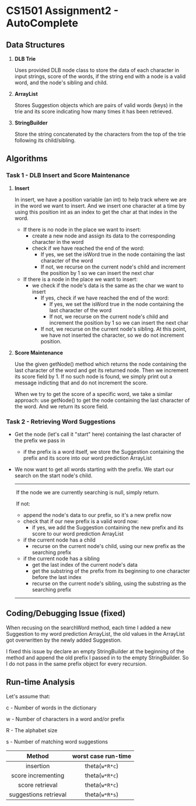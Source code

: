 # CS1501 Assignment2 - AutoComplete

## Data Structures

1. **DLB Trie**

   Uses provided DLB node class to store the data of each character in input strings, score of the words, if the string end with a node is a valid word, and the node's sibling and child.

2. **ArrayList**

   Stores Suggestion objects which are pairs of valid words (keys) in the trie and its score indicating how many times it has been retrieved.

3. **StringBuilder**

   Store the string concatenated by the characters from the top of the trie following its child/sibling.

## Algorithms

### Task 1 - DLB Insert and Score Maintenance

1. **Insert**

   In insert, we have a position variable (an int) to help track where we are in the word we want to insert. And we insert one character at a time by using this position int as an index to get the char at that index in the word.

   - If there is no node in the place we want to insert:
     - create a new node and assign its data to the corresponding character in the word
     - check if we have reached the end of the word:
       - If yes, we set the isWord true in the node containing the last character of the word
       - If not, we recurse on the current node's child and increment the position by 1 so we can insert the next char
   - If there is a node in the place we want to insert:
     - we check if the node's data is the same as the char we want to  insert
       - If yes, check if we have reached the end of the word:
         - If yes, we set the isWord true in the node containing the last character of the word
         - If not, we recurse on the current node's child and increment the position by 1 so we can insert the next char
       -  If not, we recurse on the current node's sibling. At this point, we have not inserted the character, so we do not increment position.

2. **Score Maintenance**

   Use the given getNode() method which returns the node containing the last character of the word and get its returned node. Then we increment its score field by 1. If no such node is found, we simply print out a message indicting that and do not increment the score.

   When we try to get the score of a specific word, we take a similar approach: use getNode() to get the node containing the last character of the word. And we return its score field.

### Task 2 - Retrieving Word Suggestions

- Get the node (let's call it "start" here) containing the last character of the prefix we pass in

  - if the prefix is a word itself, we store the Suggestion containing the prefix and its score into our word prediction ArrayList

- We now want to get all words starting with the prefix. We start our search on the start node's child.

  -------------------------------

  ​	If the node we are currently searching is null, simply return.

  ​	If not:

  - append the node's data to our prefix, so it's a new prefix now
  - check that if our new prefix is a valid word now:
    - if yes, we add the Suggestion containing the new prefix and its score to our word prediction ArrayList
  - if the current node has a child
    - recurse on the current node's child, using our new prefix as the searching prefix
  - if the current node has a sibling
    - get the last index of the current node's data
    - get the substring of the prefix from its beginning to one character before the last index
    - recurse on the current node's sibling, using the substring as the searching prefix

  ---------------------------------------------

## Coding/Debugging Issue (fixed)

When recusing on the searchWord method, each time I added a new Suggestion to my word prediction ArrayList, the old values in the ArrayList got overwritten by the newly added Suggestion.

I fixed this issue by declare an empty StringBuilder at the beginning of the method and append the old prefix I passed in to the empty StringBuilder. So I do not pass in the same prefix object for every recursion.

## Run-time Analysis

Let's assume that:

c    -    Number of words in the dictionary

w   -    Number of characters in a word and/or prefix

R    -    The alphabet size

s    -    Number of matching word suggestions

|        Method         | worst case run-time |
| :-------------------: | :-----------------: |
|       insertion       |   theta(`w*R*c`)    |
|  score incrementing   |   theta(`w*R*c`)    |
|    score retrieval    |   theta(`w*R*c`)    |
| suggestions retrieval |   theta(`w*R*s`)    |







